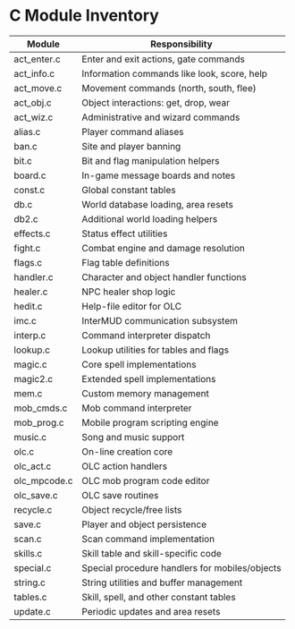 # C Module Inventory

| Module | Responsibility |
| --- | --- |
| act_enter.c | Enter and exit actions, gate commands |
| act_info.c | Information commands like look, score, help |
| act_move.c | Movement commands (north, south, flee) |
| act_obj.c | Object interactions: get, drop, wear |
| act_wiz.c | Administrative and wizard commands |
| alias.c | Player command aliases |
| ban.c | Site and player banning |
| bit.c | Bit and flag manipulation helpers |
| board.c | In-game message boards and notes |
| const.c | Global constant tables |
| db.c | World database loading, area resets |
| db2.c | Additional world loading helpers |
| effects.c | Status effect utilities |
| fight.c | Combat engine and damage resolution |
| flags.c | Flag table definitions |
| handler.c | Character and object handler functions |
| healer.c | NPC healer shop logic |
| hedit.c | Help-file editor for OLC |
| imc.c | InterMUD communication subsystem |
| interp.c | Command interpreter dispatch |
| lookup.c | Lookup utilities for tables and flags |
| magic.c | Core spell implementations |
| magic2.c | Extended spell implementations |
| mem.c | Custom memory management |
| mob_cmds.c | Mob command interpreter |
| mob_prog.c | Mobile program scripting engine |
| music.c | Song and music support |
| olc.c | On-line creation core |
| olc_act.c | OLC action handlers |
| olc_mpcode.c | OLC mob program code editor |
| olc_save.c | OLC save routines |
| recycle.c | Object recycle/free lists |
| save.c | Player and object persistence |
| scan.c | Scan command implementation |
| skills.c | Skill table and skill-specific code |
| special.c | Special procedure handlers for mobiles/objects |
| string.c | String utilities and buffer management |
| tables.c | Skill, spell, and other constant tables |
| update.c | Periodic updates and area resets |
